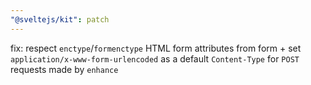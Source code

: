 ```yaml
---
"@sveltejs/kit": patch
---
```


fix: respect `enctype`/`formenctype` HTML form attributes from form + set `application/x-www-form-urlencoded` as a default `Content-Type` for `POST` requests made by `enhance`
